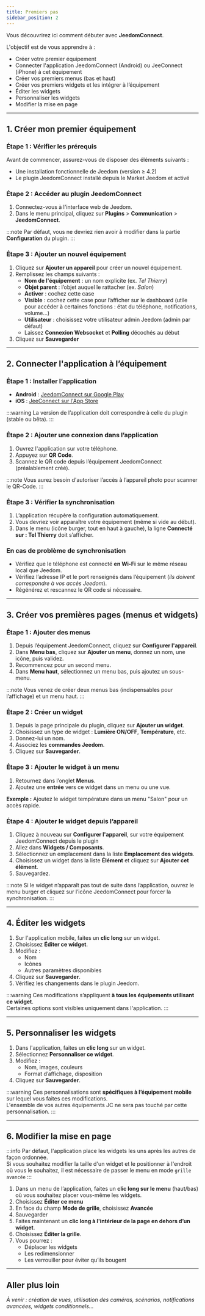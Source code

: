 ```yaml
---
title: Premiers pas
sidebar_position: 2
---
```


Vous découvrirez ici comment débuter avec **JeedomConnect**.

L'objectif est de vous apprendre à :

- Créer votre premier équipement
- Connecter l'application JeedomConnect (Android) ou JeeConnect (iPhone) à cet équipement
- Créer vos premiers menus (bas et haut)
- Créer vos premiers widgets et les intégrer à l’équipement
- Éditer les widgets
- Personnaliser les widgets
- Modifier la mise en page

---

## 1. Créer mon premier équipement

### Étape 1 : Vérifier les prérequis

Avant de commencer, assurez-vous de disposer des éléments suivants :

- Une installation fonctionnelle de Jeedom (version ≥ 4.2)
- Le plugin JeedomConnect installé depuis le Market Jeedom et activé

### Étape 2 : Accéder au plugin JeedomConnect

1. Connectez-vous à l'interface web de Jeedom.
2. Dans le menu principal, cliquez sur **Plugins** > **Communication** > **JeedomConnect**.

:::note
Par défaut, vous ne devriez rien avoir à modifier dans la partie **Configuration** du plugin.
:::

### Étape 3 : Ajouter un nouvel équipement

1. Cliquez sur **Ajouter un appareil** pour créer un nouvel équipement.
2. Remplissez les champs suivants :
   - **Nom de l'équipement** : un nom explicite (ex. *Tel Thierry*)
   - **Objet parent** : l’objet auquel le rattacher (ex. *Salon*)
   - **Activer** : cochez cette case
   - **Visible** : cochez cette case pour l’afficher sur le dashboard (utile pour accéder à certaines fonctions : état du téléphone, notifications, volume...)
   - **Utilisateur** : choisissez votre utilisateur admin Jeedom (admin par défaut)
   - Laissez **Connexion Websocket** et **Polling** décochés au début
3. Cliquez sur **Sauvegarder**

---

## 2. Connecter l'application à l’équipement

### Étape 1 : Installer l’application

- **Android** : [JeedomConnect sur Google Play](https://play.google.com/store/apps/details?id=com.jeedomconnect.app)
- **iOS** : [JeeConnect sur l'App Store](https://apps.apple.com/fr/app/jeeconnect/id1608704579)

:::warning
La version de l’application doit correspondre à celle du plugin (stable ou bêta).
:::

### Étape 2 : Ajouter une connexion dans l’application

1. Ouvrez l'application sur votre téléphone.
2. Appuyez sur **QR Code**.
3. Scannez le QR code depuis l’équipement JeedomConnect (préalablement créé).

:::note
Vous aurez besoin d'autoriser l’accès à l’appareil photo pour scanner le QR-Code.
:::

### Étape 3 : Vérifier la synchronisation

1. L’application récupère la configuration automatiquement.
2. Vous devriez voir apparaître votre équipement (même si vide au début).
3. Dans le menu (icône burger, tout en haut à gauche), la ligne **Connecté sur : Tel Thierry** doit s’afficher.

### En cas de problème de synchronisation

- Vérifiez que le téléphone est connecté **en Wi-Fi** sur le même réseau local que Jeedom.
- Vérifiez l’adresse IP et le port renseignés dans l’équipement (*ils doivent correspondre à vos accès Jeedom*).
- Régénérez et rescannez le QR code si nécessaire.

---

## 3. Créer vos premières pages (menus et widgets)

### Étape 1 : Ajouter des menus

1. Depuis l’équipement JeedomConnect, cliquez sur **Configurer l'appareil**.
2. Dans **Menu bas**, cliquez sur **Ajouter un menu**, donnez un nom, une icône, puis validez.
3. Recommencez pour un second menu.
4. Dans **Menu haut**, sélectionnez un menu bas, puis ajoutez un sous-menu.

:::note
Vous venez de créer deux menus bas (indispensables pour l’affichage) et un menu haut.
:::

### Étape 2 : Créer un widget

1. Depuis la page principale du plugin, cliquez sur **Ajouter un widget**.
2. Choisissez un type de widget : **Lumière ON/OFF**, **Température**, etc.
3. Donnez-lui un nom.
4. Associez les **commandes Jeedom**.
5. Cliquez sur **Sauvegarder**.

### Étape 3 : Ajouter le widget à un menu

1. Retournez dans l’onglet **Menus**.
2. Ajoutez une **entrée** vers ce widget dans un menu ou une vue.

**Exemple :** Ajoutez le widget température dans un menu "Salon" pour un accès rapide.

### Étape 4 : Ajouter le widget depuis l’appareil

1. Cliquez à nouveau sur **Configurer l'appareil**, sur votre équipement JeedomConnect depuis le plugin
2. Allez dans **Widgets / Composants**.
3. Sélectionnez un emplacement dans la liste **Emplacement des widgets**.
4. Choisissez un widget dans la liste **Élément** et cliquez sur **Ajouter cet élément**.
5. Sauvegardez.

:::note
Si le widget n’apparaît pas tout de suite dans l’application, ouvrez le menu burger et cliquez sur l’icône JeedomConnect pour forcer la synchronisation.
:::

---

## 4. Éditer les widgets

1. Sur l'application mobile, faites un **clic long** sur un widget.
2. Choisissez **Éditer ce widget**.
3. Modifiez :
   - Nom
   - Icônes
   - Autres paramètres disponibles
4. Cliquez sur **Sauvegarder**.
5. Vérifiez les changements dans le plugin Jeedom.

:::warning
Ces modifications s’appliquent **à tous les équipements utilisant ce widget**.  
Certaines options sont visibles uniquement dans l'application.
:::

---

## 5. Personnaliser les widgets

1. Dans l'application, faites un **clic long** sur un widget.
2. Sélectionnez **Personnaliser ce widget**.
3. Modifiez :
   - Nom, images, couleurs
   - Format d’affichage, disposition
4. Cliquez sur **Sauvegarder**.

:::warning
Ces personnalisations sont **spécifiques à l’équipement mobile** sur lequel vous faites ces modifications.  
L'ensemble de vos autres équipements JC ne sera pas touché par cette personnalisation.
:::

---

## 6. Modifier la mise en page

:::info
Par défaut, l'application place les widgets les uns après les autres de façon ordonnée.  
Si vous souhaitez modifier la taille d'un widget et le positionner à l'endroit où vous le souhaitez, il est nécessaire de passer le menu en mode `grille avancée`
:::

1. Dans un menu de l’application, faites un **clic long sur le menu** (haut/bas) où vous souhaitez placer vous-même les widgets.
2. Choisissez **Éditer ce menu**
3. En face du champ **Mode de grille**, choisissez **Avancée**
4. Sauvegarder
5. Faites maintenant un **clic long à l'intérieur de la page en dehors d’un widget**.
6. Choisissez **Éditer la grille**.
7. Vous pourrez :
   - Déplacer les widgets
   - Les redimensionner
   - Les verrouiller pour éviter qu’ils bougent

---

## Aller plus loin

*À venir : création de vues, utilisation des caméras, scénarios, notifications avancées, widgets conditionnels...*
